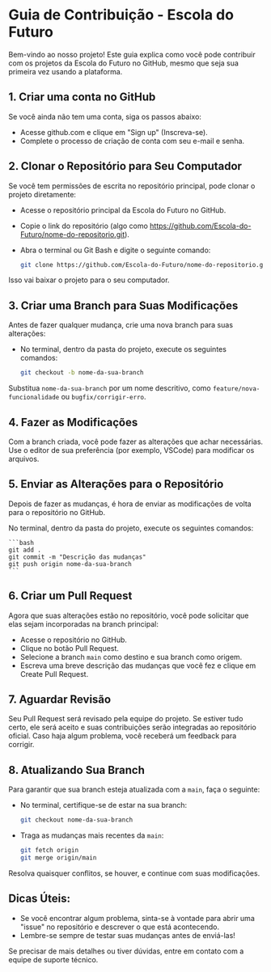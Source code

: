 # Guia de Contribuição - Escola do Futuro

Bem-vindo ao nosso projeto! Este guia explica como você pode contribuir com os projetos da Escola do Futuro no GitHub, mesmo que seja sua primeira vez usando a plataforma.

## 1. Criar uma conta no GitHub
Se você ainda não tem uma conta, siga os passos abaixo:

- Acesse github.com e clique em "Sign up" (Inscreva-se).
- Complete o processo de criação de conta com seu e-mail e senha.

## 2. Clonar o Repositório para Seu Computador
Se você tem permissões de escrita no repositório principal, pode clonar o projeto diretamente:

- Acesse o repositório principal da Escola do Futuro no GitHub.
- Copie o link do repositório (algo como https://github.com/Escola-do-Futuro/nome-do-repositorio.git).
- Abra o terminal ou Git Bash e digite o seguinte comando:

    ```bash
    git clone https://github.com/Escola-do-Futuro/nome-do-repositorio.git
    ```

Isso vai baixar o projeto para o seu computador.

## 3. Criar uma Branch para Suas Modificações
Antes de fazer qualquer mudança, crie uma nova branch para suas alterações:

- No terminal, dentro da pasta do projeto, execute os seguintes comandos:

    ```bash
    git checkout -b nome-da-sua-branch
    ```

Substitua `nome-da-sua-branch` por um nome descritivo, como `feature/nova-funcionalidade` ou `bugfix/corrigir-erro`.

## 4. Fazer as Modificações
Com a branch criada, você pode fazer as alterações que achar necessárias. Use o editor de sua preferência (por exemplo, VSCode) para modificar os arquivos.

## 5. Enviar as Alterações para o Repositório
Depois de fazer as mudanças, é hora de enviar as modificações de volta para o repositório no GitHub.

No terminal, dentro da pasta do projeto, execute os seguintes comandos:

    ```bash
    git add .
    git commit -m "Descrição das mudanças"
    git push origin nome-da-sua-branch
    ```

## 6. Criar um Pull Request
Agora que suas alterações estão no repositório, você pode solicitar que elas sejam incorporadas na branch principal:

- Acesse o repositório no GitHub.
- Clique no botão Pull Request.
- Selecione a branch `main` como destino e sua branch como origem.
- Escreva uma breve descrição das mudanças que você fez e clique em Create Pull Request.

## 7. Aguardar Revisão
Seu Pull Request será revisado pela equipe do projeto. Se estiver tudo certo, ele será aceito e suas contribuições serão integradas ao repositório oficial. Caso haja algum problema, você receberá um feedback para corrigir.

## 8. Atualizando Sua Branch
Para garantir que sua branch esteja atualizada com a `main`, faça o seguinte:

- No terminal, certifique-se de estar na sua branch:

    ```bash
    git checkout nome-da-sua-branch
    ```

- Traga as mudanças mais recentes da `main`:

    ```bash
    git fetch origin
    git merge origin/main
    ```

Resolva quaisquer conflitos, se houver, e continue com suas modificações.

## Dicas Úteis:
- Se você encontrar algum problema, sinta-se à vontade para abrir uma "issue" no repositório e descrever o que está acontecendo.
- Lembre-se sempre de testar suas mudanças antes de enviá-las!

Se precisar de mais detalhes ou tiver dúvidas, entre em contato com a equipe de suporte técnico.
